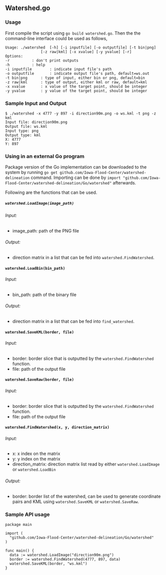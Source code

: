 ## Watershed.go

### Usage
First compile the script using `go build watershed.go`. Then the the command-line interface could be used as follows,
```
Usage: ./watershed 	[-h] [-i inputfile] [-o outputfile] [-t bin|png]
				[-z raw|kml] [-x xvalue] [-y yvalue] [-r]
Options:
-r	 		: don't print outputs
-h 			: help
-i inputfile		: indicate input file's path
-o outputfile		: indicate output file's path, default=ws.out
-t bin|png 		: type of input, either bin or png, default=bin
-z raw|kml 		: type of output, either kml or raw, default=kml
-x xvalue		: x value of the target point, should be integer
-y yvalue 		: y value of the target point, should be integer
```

### Sample Input and Output
```
$ ./watershed -x 4777 -y 897 -i direction90m.png -o ws.kml -t png -z kml
Input file: direction90m.png
Output file: ws.kml
Input type: png
Output type: kml
X: 4777
Y: 897
```

### Using in an external Go program
Package version of the Go implementation can be downloaded to the system by running `go get github.com/Iowa-Flood-Center/watershed-delineation` command.
Importing can be done by `import "github.com/Iowa-Flood-Center/watershed-delineation/Go/watershed"` afterwards. 

Following are the functions that can be used.

##### `watershed.LoadImage(image_path)`  
###### Input:  
  * image_path: path of the PNG file
###### Output:
  * direction matrix in a list that can be fed into `watershed.FindWatershed`.


#### `watershed.LoadBin(bin_path)`  
###### Input:  
  * bin_path: path of the binary file
###### Output:
  * direction matrix in a list that can be fed into `find_watershed`.

#### `watershed.SaveKML(border, file)`  
###### Input:  
  * border: border slice that is outputted by the `watershed.FindWatershed` function.  
  * file: path of the output file


#### `watershed.SaveRaw(border, file)`  
###### Input:  
  * border: border slice that is outputted by the `watershed.FindWatershed` function.  
  * file: path of the output file

#### `watershed.FindWatershed(x, y, direction_matrix)`  
###### Input:  
  * x: x index on the matrix
  * y: y index on the matrix
  * direction_matrix: direction matrix list read by either `watershed.LoadImage` or `watershed.LoadBin`

###### Output:
  * border: border list of the watershed, can be used to generate coordinate pairs and KML using `watershed.SaveKML` or `watershed.SaveRaw`.

### Sample API usage
```
package main

import (
  "github.com/Iowa-Flood-Center/watershed-delineation/Go/watershed"
)

func main() {
  data := watershed.LoadImage("direction90m.png")
  border := watershed.FindWatershed(4777, 897, data)
  watershed.SaveKML(border, "ws.kml")
}
```